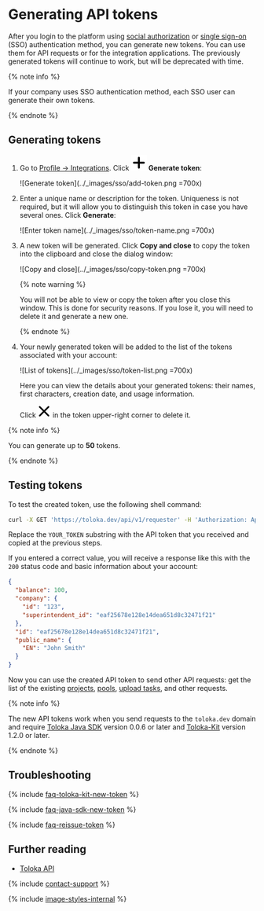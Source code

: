 # Generating API tokens

After you login to the platform using [social authorization](access.md#social-auth) or [single sign-on](../sso/authentication.md) (SSO) authentication method, you can generate new tokens. You can use them for API requests or for the integration applications. The previously generated tokens will continue to work, but will be deprecated with time.

{% note info %}

If your company uses SSO authentication method, each SSO user can generate their own tokens.

{% endnote %}

## Generating tokens

1. Go to [Profile → Integrations](https://platform.toloka.ai/requester/profile/integration). Click **![Plus sign](../_images/plus-sign.svg) Generate token**:

    ![Generate token](../_images/sso/add-token.png =700x)

1. Enter a unique name or description for the token. Uniqueness is not required, but it will allow you to distinguish this token in case you have several ones. Click **Generate**:

    ![Enter token name](../_images/sso/token-name.png =700x)

1. A new token will be generated. Click **Copy and close** to copy the token into the clipboard and close the dialog window:

    ![Copy and close](../_images/sso/copy-token.png =700x)

    {% note warning %}

    You will not be able to view or copy the token after you close this window. This is done for security reasons. If you lose it, you will need to delete it and generate a new one.

    {% endnote %}

1. Your newly generated token will be added to the list of the tokens associated with your account:

    ![List of tokens](../_images/sso/token-list.png =700x)

    Here you can view the details about your generated tokens: their names, first characters, creation date, and usage information.

    Click ![Delete button](../_images/delete-token.svg) in the token upper-right corner to delete it.

{% note info %}

You can generate up to **50** tokens.

{% endnote %}

## Testing tokens

To test the created token, use the following shell command:

```bash
curl -X GET 'https://toloka.dev/api/v1/requester' -H 'Authorization: ApiKey YOUR_TOKEN'
```

Replace the `YOUR_TOKEN` substring with the API token that you received and copied at the previous steps.

If you entered a correct value, you will receive a response like this with the `200` status code and basic information about your account:

```json
{
  "balance": 100,
  "company": {
    "id": "123",
    "superintendent_id": "eaf25678e128e14dea651d8c32471f21"
  },
  "id": "eaf25678e128e14dea651d8c32471f21",
  "public_name": {
    "EN": "John Smith"
  }
}
```

Now you can use the created API token to send other API requests: get the list of the existing [projects](https://toloka.ai/docs/api/api-reference/#get-/projects), [pools](https://toloka.ai/docs/api/api-reference/#get-/pools), [upload tasks](https://toloka.ai/docs/api/api-reference/#post-/tasks), and other requests.

{% note info %}

The new API tokens work when you send requests to the `toloka.dev` domain and require [Toloka Java SDK](https://github.com/Toloka/toloka-java-sdk/releases) version 0.0.6 or later and [Toloka-Kit](https://github.com/Toloka/toloka-kit/releases) version 1.2.0 or later.

{% endnote %}

## Troubleshooting

{% include [faq-toloka-kit-new-token](../_includes/faq/api/toloka-kit-new-token.md) %}

{% include [faq-java-sdk-new-token](../_includes/faq/api/java-sdk-new-token.md) %}

{% include [faq-reissue-token](../_includes/faq/api/reissue-token.md) %}

## Further reading

- [Toloka API](https://toloka.ai/docs/api/api-reference/)

{% include [contact-support](../_includes/contact-support.md) %}

{% include [image-styles-internal](../../../_includes/image-styles-internal.md) %}